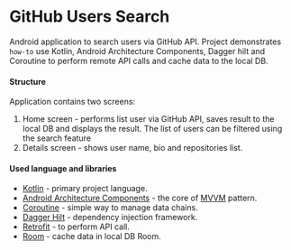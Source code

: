 # GitHub Users Search

Android application to search users via GitHub API. Project demonstrates `how-to` use Kotlin, Android Architecture Components, Dagger hilt and Coroutine to perform remote API calls and cache data to the local DB.

#### Structure

Application contains two screens:

1. Home screen - performs list user via GitHub API, saves result to the local DB and displays the result. The list of users can be filtered using the search feature
3. Details screen - shows user name, bio and repositories list.


#### Used language and libraries
 * [Kotlin](https://kotlinlang.org/docs/tutorials/kotlin-android.html) - primary project language.
 * [Android Architecture Components](https://developer.android.com/topic/libraries/architecture/index.html) - the core of [MVVM](https://en.wikipedia.org/wiki/Model%E2%80%93view%E2%80%93viewmodel) pattern.
 * [Coroutine]([https://github.com/ReactiveX/RxJava](https://developer.android.com/kotlin/coroutines?hl=id)) - simple way to manage data chains.
 * [Dagger Hilt]([https://google.github.io/dagger/](https://developer.android.com/training/dependency-injection/hilt-android?hl=id)) - dependency injection framework.
 * [Retrofit](http://square.github.io/retrofit/) - to perform API call.
 * [Room]([http://greenrobot.org/greendao/](https://developer.android.com/jetpack/androidx/releases/room?hl=id)) - cache data in local DB Room.

